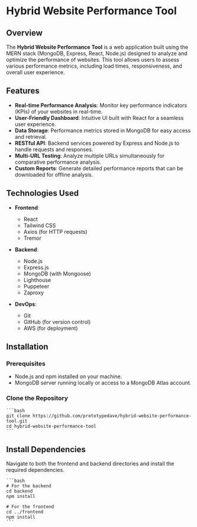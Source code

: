 # Hybrid Website Performance Tool

## Overview

The **Hybrid Website Performance Tool** is a web application built using the MERN stack (MongoDB, Express, React, Node.js) designed to analyze and optimize the performance of websites. This tool allows users to assess various performance metrics, including load times, responsiveness, and overall user experience.

## Features

- **Real-time Performance Analysis**: Monitor key performance indicators (KPIs) of your websites in real-time.
- **User-Friendly Dashboard**: Intuitive UI built with React for a seamless user experience.
- **Data Storage**: Performance metrics stored in MongoDB for easy access and retrieval.
- **RESTful API**: Backend services powered by Express and Node.js to handle requests and responses.
- **Multi-URL Testing**: Analyze multiple URLs simultaneously for comparative performance analysis.
- **Custom Reports**: Generate detailed performance reports that can be downloaded for offline analysis.

## Technologies Used

- **Frontend**: 
  - React
  - Tailwind CSS
  - Axios (for HTTP requests)
  - Tremor
  
- **Backend**: 
  - Node.js
  - Express.js
  - MongoDB (with Mongoose)
  - Lighthouse
  - Puppeteer
  - Zaproxy

- **DevOps**:
  - Git
  - GitHub (for version control)
  - AWS (for deployment)

## Installation

### Prerequisites

- Node.js and npm installed on your machine.
- MongoDB server running locally or access to a MongoDB Atlas account.

### Clone the Repository

    ```bash
    git clone https://github.com/prototypedave/hybrid-website-performance-tool.git
    cd hybrid-website-performance-tool
    ```

## Install Dependencies

Navigate to both the frontend and backend directories and install the required dependencies.

    ```bash
    # For the backend
    cd backend
    npm install

    # For the frontend
    cd ../frontend
    npm install
    ```